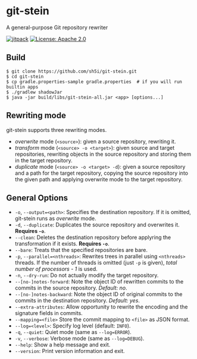 # git-stein
A general-purpose Git repository rewriter

[![jitpack](https://jitpack.io/v/sh5i/git-stein.svg)](https://jitpack.io/#sh5i/git-stein)
[![License: Apache 2.0](https://img.shields.io/badge/License-Apache%202.0-blue.svg)](https://github.com/sh5i/git-stein/blob/master/LICENSE)

## Build
```
$ git clone https://github.com/sh5i/git-stein.git
$ cd git-stein
$ cp gradle.properties-sample gradle.properties  # if you will run builtin apps
$ ./gradlew shadowJar
$ java -jar build/libs/git-stein-all.jar <app> [options...]
```

## Rewriting mode
git-stein supports three rewriting modes.
- _overwrite_ mode (`<source>`): given a source repository, rewriting it.
- _transform_ mode (`<source> -o <target>`): given source and target repositories, rewriting objects in the source repository and storing them in the target repository.
- _duplicate_ mode (`<source> -o <target> -d`): given a source repository and a path for the target repository, copying the source repository into the given path and applying overwrite mode to the target repository.

## General Options
- `-o`, `--output=<path>`: Specifies the destination repository. If it is omitted, git-stein runs as _overwrite_ mode.
- `-d`, `--duplicate`: Duplicates the source repository and overwrites it. **Requires `-o`**.
- `--clean`: Deletes the destination repository before applyring the transformation if it exists. **Requires `-o`**.
- `--bare`: Treats that the specified repositories are bare.
- `-p`, `--parallel=<nthreads>`: Rewrites trees in parallel using `<nthreads>` threads. If the number of threads is omitted (just `-p` is given), _total number of processors - 1_ is used.
- `-n`, `--dry-run`: Do not actually modify the target repository.
- `--[no-]notes-forward`: Note the object ID of rewritten commits to the commits in the source repository. _Default: no_.
- `--[no-]notes-backward`: Note the object ID of original commits to the commits in the destination repository. _Default: yes_.
- `--extra-attributes`: Allow opportunity to rewrite the encoding and the signature fields in commits.
- `--mapping=<file>` Store the commit mapping to `<file>` as JSON format.
- `--log=<level>`: Specify log level (default: `INFO`).
- `-q`, `--quiet`: Quiet mode (same as `--log=ERROR`).
- `-v`, `--verbose`: Verbose mode (same as `--log=DEBUG`).
- `--help`: Show a help message and exit.
- `--version`: Print version information and exit.
